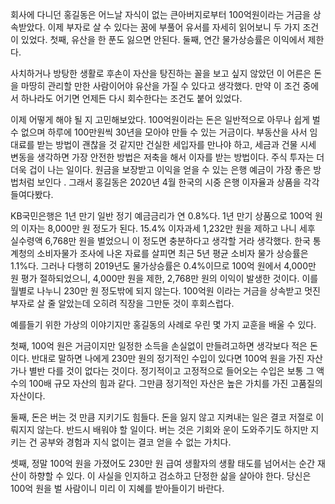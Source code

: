회사에 다니던 홍길동은 어느날 자식이 없는 큰아버지로부터 100억원이라는 거금을 상속받았다. 이제 부자로 살 수 있다는 꿈에 부풀어 유서를 자세히 읽어보니 두 가지 조건이 있었다. 첫째, 유산을 한 푼도 잃으면 안된다. 둘째, 연간 물가상승률은 이익에서 제한다.

사치하거나 방탕한 생활로 후손이 자산을 탕진하는 꼴을 보고 싶지 않았던 이 어른은 돈을 마땅히 관리할 만한 사람이어야 유산을 가질 수 있다고 생각했다. 만약 이 조건 중에서 하나라도 어기면 언제든 다시 회수한다는 조건도 붙어 있었다.

이제 어떻게 해야 될 지 고민해보았다. 100억원이라는 돈은 일반적으로 아무나 쉽게 벌 수 없으며 하루에 100만원씩 30년을 모아야 만들 수 있는 거금이다. 부동산을 사서 임대료를 받는 방법이 괜찮을 것 같지만 건실한 세입자를 만나야 하고, 세금과 건물 시세 변동을 생각하면 가장 안전한 방법은 저축을 해서 이자를 받는 방법이다. 주식 투자는 더더욱 겁이 나는 일이다. 원금을 보장받고 이익을 얻을 수 있는 은행 예금이 가장 좋은 방법처럼 보인다 . 그래서 홍길동은 2020년 4월 한국의 시중 은행 이자율과 상품을 각각 들여다봤다.

KB국민은행은 1년 만기 일반 정기 예금금리가 연 0.8%다. 1년 만기 상품으로 100억 원의 이자는 8,000만 원 정도가 된다. 15.4% 이자과세 1,232만 원을 제하고 나니 세후 실수령액 6,768만 원을 벌었으니 이 정도면 충분하다고 생각할 거라 생각했다.
한국 통계청의 소비자물가 조사에 나온 자료를 살피면 최근 5년 평균 소비자 물가 상승률은 1.1%다. 그러나 다행히 2019년도 물가상승률은 0.4%이므로 100억 원에서 4,000만 원 평가 절하되었으니, 4,000만 원을 제한, 2,768만 원의 이익이 발생한 것이다. 이를 월별로 나누니 230만 원 정도밖에 되지 않는다. 100억원 이라는 거금을 상속받고 멋진 부자로 살 줄 알았는데 오히려 직장을 그만둔 것이 후회스럽다.

예를들기 위한 가상의 이야기지만 홍길동의 사례로 우린 몇 가지 교훈을 배울 수 있다.

첫째, 100억 원은 거금이지만 일정한 소득을 손실없이 만들려고하면 생각보다 적은 돈이다. 반대로 말하면 나에게 230만 원의 정기적인 수입이 있다면 100억 원을 가진 자산가나 별반 다를 것이 없다는 것이다. 정기적이고 고정적으로 들어오는 수입은 보통 그 액수의 100배 규모 자산의 힘과 같다. 그만큼 정기적인 자산은 높은 가치를 가진 고품질의 자산이다.

둘째, 돈은 버는 것 만큼 지키기도 힘들다. 돈을 잃지 않고 지켜내는 일은 결코 저절로 이뤄지지 않는다. 반드시 배워야 할 일이다. 버는 것은 기회와 운이 도와주기도 하지만 지키는 건 공부와 경험과 지식 없이는 결코 얻을 수 없는 가치다.

셋째, 정말 100억 원을 가졌어도 230만 원 급여 생활자의 생활 태도를 넘어서는 순간 재산이 하향할 수 있다. 이 사실을 인지하고 검소하고 단정한 삶을 살아야 한다. 당신은 100억 원을 벌 사람이니 미리 이 지혜를 받아들이기 바란다.